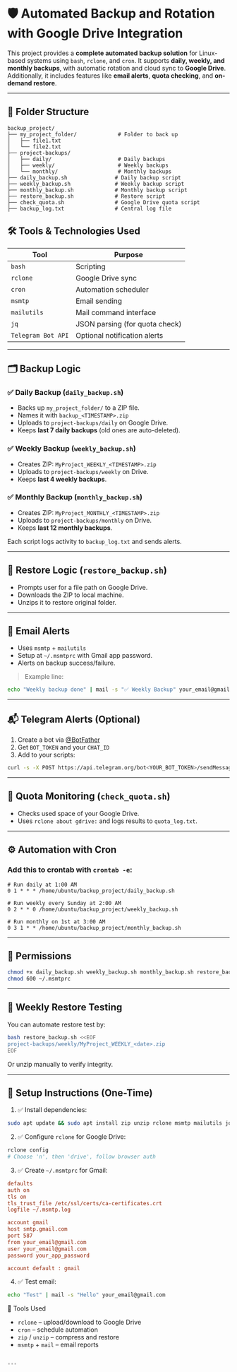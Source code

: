 
# 🛡️ Automated Backup and Rotation with Google Drive Integration

This project provides a **complete automated backup solution** for Linux-based systems using `bash`, `rclone`, and `cron`. It supports **daily, weekly, and monthly backups**, with automatic rotation and cloud sync to **Google Drive**. Additionally, it includes features like **email alerts**, **quota checking**, and **on-demand restore**.

---

## 📂 Folder Structure

```
backup_project/
├── my_project_folder/             # Folder to back up
│   ├── file1.txt
│   └── file2.txt
├── project-backups/
│   ├── daily/                     # Daily backups
│   ├── weekly/                    # Weekly backups
│   └── monthly/                   # Monthly backups
├── daily_backup.sh               # Daily backup script
├── weekly_backup.sh              # Weekly backup script
├── monthly_backup.sh             # Monthly backup script
├── restore_backup.sh             # Restore script
├── check_quota.sh                # Google Drive quota script
├── backup_log.txt                # Central log file

```

## 🛠️ Tools & Technologies Used

| Tool         | Purpose                              |
|--------------|--------------------------------------|
| `bash`       | Scripting                             |
| `rclone`     | Google Drive sync                     |
| `cron`       | Automation scheduler                  |
| `msmtp`      | Email sending                         |
| `mailutils`  | Mail command interface                |
| `jq`         | JSON parsing (for quota check)        |
| `Telegram Bot API` | Optional notification alerts   |

---

## 🗂️ Backup Logic

### ✅ Daily Backup (`daily_backup.sh`)

- Backs up `my_project_folder/` to a ZIP file.
- Names it with `backup_<TIMESTAMP>.zip`
- Uploads to `project-backups/daily` on Google Drive.
- Keeps **last 7 daily backups** (old ones are auto-deleted).

### ✅ Weekly Backup (`weekly_backup.sh`)

- Creates ZIP: `MyProject_WEEKLY_<TIMESTAMP>.zip`
- Uploads to `project-backups/weekly` on Drive.
- Keeps **last 4 weekly backups**.

### ✅ Monthly Backup (`monthly_backup.sh`)

- Creates ZIP: `MyProject_MONTHLY_<TIMESTAMP>.zip`
- Uploads to `project-backups/monthly` on Drive.
- Keeps **last 12 monthly backups**.

Each script logs activity to `backup_log.txt` and sends alerts.

---

## 🔁 Restore Logic (`restore_backup.sh`)

- Prompts user for a file path on Google Drive.
- Downloads the ZIP to local machine.
- Unzips it to restore original folder.

---

## 📧 Email Alerts

- Uses `msmtp` + `mailutils`
- Setup at `~/.msmtprc` with Gmail app password.
- Alerts on backup success/failure.

> Example line:
```bash
echo "Weekly backup done" | mail -s "✅ Weekly Backup" your_email@gmail.com
```

---

## 📬 Telegram Alerts (Optional)

1. Create a bot via [@BotFather](https://t.me/BotFather)
2. Get `BOT_TOKEN` and your `CHAT_ID`
3. Add to your scripts:

```bash
curl -s -X POST https://api.telegram.org/bot<YOUR_BOT_TOKEN>/sendMessage   -d chat_id=<CHAT_ID>   -d text="✅ Daily backup successful: $ZIPFILE"
```

---

## 📏 Quota Monitoring (`check_quota.sh`)

- Checks used space of your Google Drive.
- Uses `rclone about gdrive:` and logs results to `quota_log.txt`.

---

## ⚙️ Automation with Cron

### Add this to crontab with `crontab -e`:

```
# Run daily at 1:00 AM
0 1 * * * /home/ubuntu/backup_project/daily_backup.sh

# Run weekly every Sunday at 2:00 AM
0 2 * * 0 /home/ubuntu/backup_project/weekly_backup.sh

# Run monthly on 1st at 3:00 AM
0 3 1 * * /home/ubuntu/backup_project/monthly_backup.sh
```

---

## 📌 Permissions

```bash
chmod +x daily_backup.sh weekly_backup.sh monthly_backup.sh restore_backup.sh check_quota.sh
chmod 600 ~/.msmtprc
```

---

## 🧪 Weekly Restore Testing

You can automate restore test by:

```bash
bash restore_backup.sh <<EOF
project-backups/weekly/MyProject_WEEKLY_<date>.zip
EOF
```

Or unzip manually to verify integrity.

---

## 📌 Setup Instructions (One-Time)

1. ✅ Install dependencies:
```bash
sudo apt update && sudo apt install zip unzip rclone msmtp mailutils jq -y
```

2. ✅ Configure `rclone` for Google Drive:
```bash
rclone config
# Choose 'n', then 'drive', follow browser auth
```

3. ✅ Create `~/.msmtprc` for Gmail:
```ini
defaults
auth on
tls on
tls_trust_file /etc/ssl/certs/ca-certificates.crt
logfile ~/.msmtp.log

account gmail
host smtp.gmail.com
port 587
from your_email@gmail.com
user your_email@gmail.com
password your_app_password

account default : gmail
```

4. ✅ Test email:
```bash
echo "Test" | mail -s "Hello" your_email@gmail.com
```

 📎 Tools Used

- `rclone` – upload/download to Google Drive
- `cron` – schedule automation
- `zip` / `unzip` – compress and restore
- `msmtp` + `mail` – email reports
```

---
